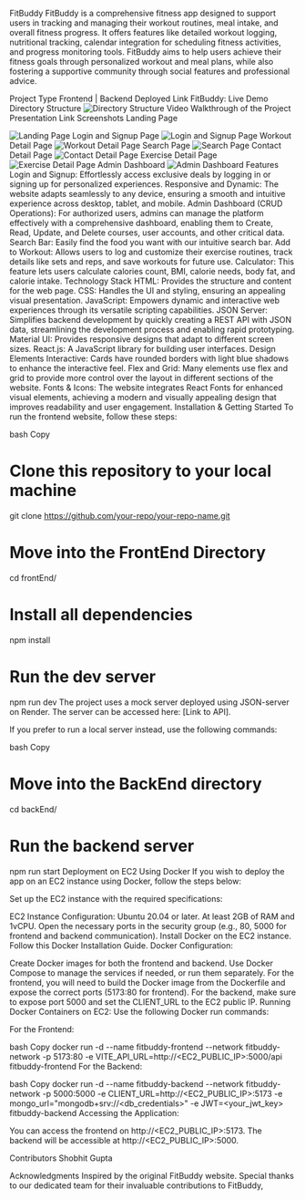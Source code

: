 FitBuddy
FitBuddy is a comprehensive fitness app designed to support users in tracking and managing their workout routines, meal intake, and overall fitness progress. It offers features like detailed workout logging, nutritional tracking, calendar integration for scheduling fitness activities, and progress monitoring tools. FitBuddy aims to help users achieve their fitness goals through personalized workout and meal plans, while also fostering a supportive community through social features and professional advice.

Project Type
Frontend | Backend
Deployed Link
FitBuddy: Live Demo
Directory Structure
<img src="./Photos/Directory.png" alt="Directory Structure">
Video Walkthrough of the Project
Presentation Link
Screenshots
Landing Page

<img src="./Photos/Landing Page.png" alt="Landing Page">
Login and Signup Page

<img src="./Photos/Signin Singup.jpg" alt="Login and Signup Page">
Workout Detail Page

<img src="./Photos/workout.png" alt="Workout Detail Page">
Search Page

<img src="./Photos/Search.png" alt="Search Page">
Contact Detail Page

<img src="./Photos/Contact.png" alt="Contact Detail Page">
Exercise Detail Page

<img src="./Photos/Exercises.png" alt="Exercise Detail Page">
Admin Dashboard

<img src="./Photos/Admin Dashboard.png" alt="Admin Dashboard">
Features
Login and Signup: Effortlessly access exclusive deals by logging in or signing up for personalized experiences.
Responsive and Dynamic: The website adapts seamlessly to any device, ensuring a smooth and intuitive experience across desktop, tablet, and mobile.
Admin Dashboard (CRUD Operations): For authorized users, admins can manage the platform effectively with a comprehensive dashboard, enabling them to Create, Read, Update, and Delete courses, user accounts, and other critical data.
Search Bar: Easily find the food you want with our intuitive search bar.
Add to Workout: Allows users to log and customize their exercise routines, track details like sets and reps, and save workouts for future use.
Calculator: This feature lets users calculate calories count, BMI, calorie needs, body fat, and calorie intake.
Technology Stack
HTML: Provides the structure and content for the web page.
CSS: Handles the UI and styling, ensuring an appealing visual presentation.
JavaScript: Empowers dynamic and interactive web experiences through its versatile scripting capabilities.
JSON Server: Simplifies backend development by quickly creating a REST API with JSON data, streamlining the development process and enabling rapid prototyping.
Material UI: Provides responsive designs that adapt to different screen sizes.
React.js: A JavaScript library for building user interfaces.
Design Elements
Interactive: Cards have rounded borders with light blue shadows to enhance the interactive feel.
Flex and Grid: Many elements use flex and grid to provide more control over the layout in different sections of the website.
Fonts & Icons: The website integrates React Fonts for enhanced visual elements, achieving a modern and visually appealing design that improves readability and user engagement.
Installation & Getting Started
To run the frontend website, follow these steps:

bash
Copy
# Clone this repository to your local machine
git clone https://github.com/your-repo/your-repo-name.git

# Move into the FrontEnd Directory
cd frontEnd/

# Install all dependencies
npm install

# Run the dev server
npm run dev
The project uses a mock server deployed using JSON-server on Render. The server can be accessed here: [Link to API].

If you prefer to run a local server instead, use the following commands:

bash
Copy
# Move into the BackEnd directory
cd backEnd/

# Run the backend server
npm run start
Deployment on EC2 Using Docker
If you wish to deploy the app on an EC2 instance using Docker, follow the steps below:

Set up the EC2 instance with the required specifications:

EC2 Instance Configuration:
Ubuntu 20.04 or later.
At least 2GB of RAM and 1vCPU.
Open the necessary ports in the security group (e.g., 80, 5000 for frontend and backend communication).
Install Docker on the EC2 instance. Follow this Docker Installation Guide.
Docker Configuration:

Create Docker images for both the frontend and backend.
Use Docker Compose to manage the services if needed, or run them separately.
For the frontend, you will need to build the Docker image from the Dockerfile and expose the correct ports (5173:80 for frontend).
For the backend, make sure to expose port 5000 and set the CLIENT_URL to the EC2 public IP.
Running Docker Containers on EC2: Use the following Docker run commands:

For the Frontend:

bash
Copy
docker run -d --name fitbuddy-frontend --network fitbuddy-network -p 5173:80 -e VITE_API_URL=http://<EC2_PUBLIC_IP>:5000/api fitbuddy-frontend
For the Backend:

bash
Copy
docker run -d --name fitbuddy-backend --network fitbuddy-network -p 5000:5000 -e CLIENT_URL=http://<EC2_PUBLIC_IP>:5173 -e mongo_url="mongodb+srv://<db_credentials>" -e JWT=<your_jwt_key> fitbuddy-backend
Accessing the Application:

You can access the frontend on http://<EC2_PUBLIC_IP>:5173.
The backend will be accessible at http://<EC2_PUBLIC_IP>:5000.

Contributors
Shobhit Gupta


Acknowledgments
Inspired by the original FitBuddy website.
Special thanks to our dedicated team for their invaluable contributions to FitBuddy, 